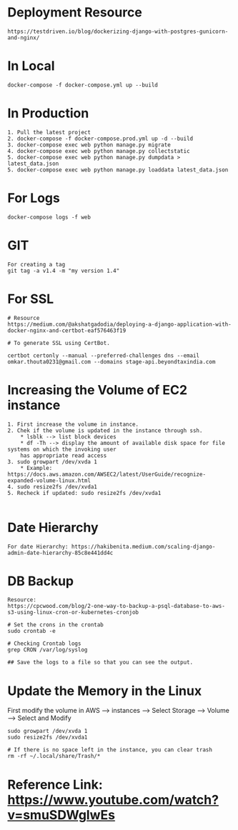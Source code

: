 # Deployment Resource
```
https://testdriven.io/blog/dockerizing-django-with-postgres-gunicorn-and-nginx/
```

# In Local
```
docker-compose -f docker-compose.yml up --build
```


# In Production
```
1. Pull the latest project
2. docker-compose -f docker-compose.prod.yml up -d --build
3. docker-compose exec web python manage.py migrate
4. docker-compose exec web python manage.py collectstatic
5. docker-compose exec web python manage.py dumpdata > latest_data.json
5. docker-compose exec web python manage.py loaddata latest_data.json
```

# For Logs
```
docker-compose logs -f web
```

# GIT
```
For creating a tag 
git tag -a v1.4 -m "my version 1.4"
```

# For SSL
```
# Resource
https://medium.com/@akshatgadodia/deploying-a-django-application-with-docker-nginx-and-certbot-eaf576463f19

# To generate SSL using CertBot.

certbot certonly --manual --preferred-challenges dns --email omkar.thouta0231@gmail.com --domains stage-api.beyondtaxindia.com
```

# Increasing the Volume of EC2 instance
```
1. First increase the volume in instance.
2. Chek if the volume is updated in the instance through ssh.
    * lsblk --> list block devices 
    * df -Th --> display the amount of available disk space for file systems on which the invoking user 
    has appropriate read access
3. sudo growpart /dev/xvda 1
    * Example: https://docs.aws.amazon.com/AWSEC2/latest/UserGuide/recognize-expanded-volume-linux.html
4. sudo resize2fs /dev/xvda1
5. Recheck if updated: sudo resize2fs /dev/xvda1
    
```

# Date Hierarchy
```
For date Hierarchy: https://hakibenita.medium.com/scaling-django-admin-date-hierarchy-85c8e441dd4c
```

# DB Backup
```
Resource:
https://cpcwood.com/blog/2-one-way-to-backup-a-psql-database-to-aws-s3-using-linux-cron-or-kubernetes-cronjob

# Set the crons in the crontab
sudo crontab -e

# Checking Crontab logs
grep CRON /var/log/syslog

## Save the logs to a file so that you can see the output.
```


# Update the Memory in the Linux
First modify the volume in AWS --> instances --> Select Storage --> Volume --> Select and Modify

```
sudo growpart /dev/xvda 1
sudo resize2fs /dev/xvda1
```

```
# If there is no space left in the instance, you can clear trash
rm -rf ~/.local/share/Trash/*
```
# Reference Link: https://www.youtube.com/watch?v=smuSDWglwEs
```